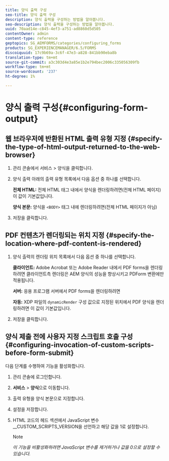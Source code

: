 ```yaml
---
title: 양식 출력 구성
seo-title: 양식 출력 구성
description: 양식 출력을 구성하는 방법을 알아봅니다.
seo-description: 양식 출력을 구성하는 방법을 알아봅니다.
uuid: 70aad14e-c845-4ef3-a751-ad8860d5d505
contentOwner: admin
content-type: reference
geptopics: SG_AEMFORMS/categories/configuring_forms
products: SG_EXPERIENCEMANAGER/6.5/FORMS
discoiquuid: 17c9b69a-3c6f-47e3-a828-841bb90eba8b
translation-type: tm+mt
source-git-commit: a3c303d4e3a85e1b2e794bec2006c335056309fb
workflow-type: tm+mt
source-wordcount: '237'
ht-degree: 1%

---
```



# 양식 출력 구성{#configuring-form-output}

## 웹 브라우저에 반환된 HTML 출력 유형 지정 {#specify-the-type-of-html-output-returned-to-the-web-browser}

1. 관리 콘솔에서 서비스 > 양식을 클릭합니다.
1. 양식 출력 아래의 출력 유형 목록에서 다음 옵션 중 하나를 선택합니다.

   **전체 HTML:** 전체 HTML 태그 내에서 양식을 렌더링하려면(전체 HTML 페이지) 이 값이 기본값입니다.

   **양식 본문:** 양식을  `<BODY>` 태그 내에 렌더링하려면(전체 HTML 페이지가 아님)

1. 저장을 클릭합니다.

## PDF 컨텐츠가 렌더링되는 위치 지정 {#specify-the-location-where-pdf-content-is-rendered}

1. 양식 출력의 렌더링 위치 목록에서 다음 옵션 중 하나를 선택합니다.

   **클라이언트:** Adobe Acrobat 또는 Adobe Reader 내에서 PDF forms을 렌더링하려면 클라이언트측 렌더링은 AEM 양식의 성능을 향상시키고 PDForm 변환에만 적용됩니다.

   **서버:** 응용 프로그램 서버에서 PDF forms을 렌더링하려면

   **자동:** XDP 파일의  `dynamicRender` 구성 값으로 지정된 위치에서 PDF 양식을 렌더링하려면 이 값이 기본값입니다.

1. 저장을 클릭합니다.

## 양식 제출 전에 사용자 지정 스크립트 호출 구성{#configuring-invocation-of-custom-scripts-before-form-submit}

다음 단계를 수행하여 기능을 활성화합니다.

1. 관리 콘솔에 로그인합니다.
1. **서비스** > **양식**&#x200B;으로 이동합니다.
1. 출력 유형을 양식 본문으로 지정합니다.
1. 설정을 저장합니다.
1. HTML 코드의 헤드 섹션에서 JavaScript 변수 __CUSTOM_SCRIPTS_VERSION을 선언하고 해당 값을 1로 설정합니다.

   >[!NOTE]
   >
   >*이 기능을 비활성화하려면 JavaScript 변수를 제거하거나 값을 0으로 설정할 수 있습니다.*

